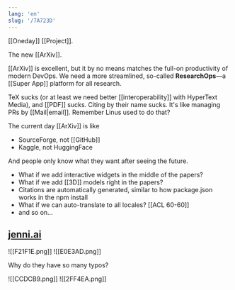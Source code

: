```yaml
---
lang: 'en'
slug: '/7A723D'
---
```


[[Oneday]] [[Project]].

The new [[ArXiv]].

[[ArXiv]] is excellent, but it by no means matches the full-on productivity of modern DevOps. We need a more streamlined, so-called **ResearchOps**—a [[Super App]] platform for all research.

TeX sucks (or at least we need better [[interoperability]] with HyperText Media), and [[PDF]] sucks. Citing by their name sucks. It's like managing PRs by [[Mail|email]]. Remember Linus used to do that?

The current day [[ArXiv]] is like

- SourceForge, not [[GitHub]]
- Kaggle, not HuggingFace

And people only know what they want after seeing the future.

- What if we add interactive widgets in the middle of the papers?
- What if we add [[3D]] models right in the papers?
- Citations are automatically generated, similar to how package.json works in the npm install
- What if we can auto-translate to all locales? [[ACL 60-60]]
- and so on...

## [jenni.ai](https://jenni.ai/)

![[F21F1E.png]]
![[E0E3AD.png]]

Why do they have so many typos?

![[CCDCB9.png]]
![[2FF4EA.png]]
